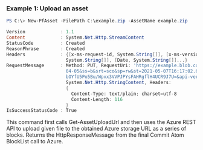 ### Example 1: Upload an asset
```powershell
PS C:\> New-PfAsset -FilePath C:\example.zip -AssetName example.zip

Version             : 1.1
Content             : System.Net.Http.StreamContent
StatusCode          : Created
ReasonPhrase        : Created
Headers             : {[x-ms-request-id, System.String[]], [x-ms-version, System.String[]], [x-ms-request-server-encrypted,
                      System.String[]], [Date, System.String[]]...}
RequestMessage      : Method: PUT, RequestUri: 'https://example.blob.core.windows.net/gameassets/example.zip?sv=2015-
                      04-05&ss=b&srt=sco&sp=rw&st=2021-05-07T16:17:02.6110864Z&se=2021-05-07T22:17:02.6110856Z&spr=https&sig=YOf
                      bOYfU5Po5Bu/Wpxx3VVPJPYsFAHRgflH4UCR9J7U=&api-version=2018-03-28&comp=blocklist', Version: 1.1, Content:
                      System.Net.Http.StringContent, Headers:
                      {
                        Content-Type: text/plain; charset=utf-8
                        Content-Length: 116
                      }
IsSuccessStatusCode : True
```

This command first calls Get-AssetUploadUrl and then uses the Azure REST API to upload given file to the obtained Azure storage URL as a series of blocks. Returns the HttpResponseMessage from the final Commit Atom BlockList call to Azure.

